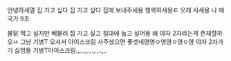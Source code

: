 안녕하세열
집 가고 싶다
집 가고 싶다
집에 보내주세용
행복하세용ㅌ
오래 사세용
나 애국가 9초

불닭 먹고 싶지만
배불러
집 가고 싶고
침대에 눕고 싶어용
왜 야자 2차라는게 존재할까오ㅛ
그냥 기병T 오셔서 아이스크림 사주셨으면 좋겟네영영ㅇ영영ㅇ영ㅇ영
야자 2차가기 싫엉둉
기병T아이스크림.,,.,.,.,.,.,..,,.
